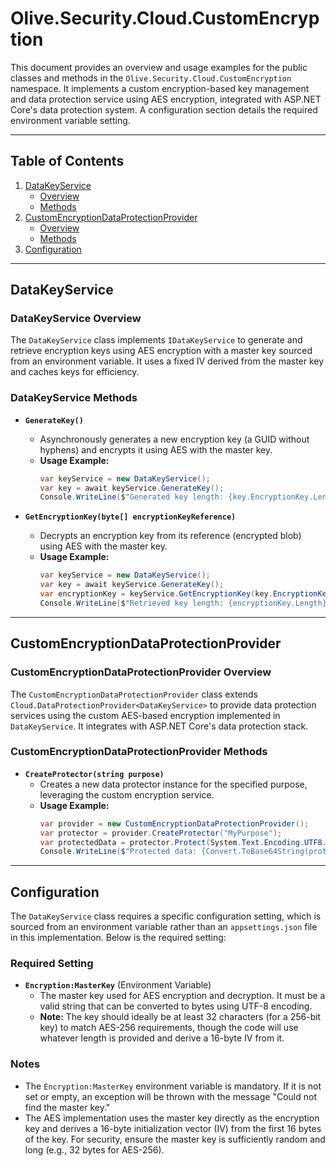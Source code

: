 ﻿# Olive.Security.Cloud.CustomEncryption

This document provides an overview and usage examples for the public classes and methods in the `Olive.Security.Cloud.CustomEncryption` namespace. It implements a custom encryption-based key management and data protection service using AES encryption, integrated with ASP.NET Core's data protection system. A configuration section details the required environment variable setting.

---

## Table of Contents

1. [DataKeyService](#datakeyservice)
   - [Overview](#datakeyservice-overview)
   - [Methods](#datakeyservice-methods)
2. [CustomEncryptionDataProtectionProvider](#customencryptiondataprotectionprovider)
   - [Overview](#customencryptiondataprotectionprovider-overview)
   - [Methods](#customencryptiondataprotectionprovider-methods)
3. [Configuration](#configuration)

---

## DataKeyService

### DataKeyService Overview

The `DataKeyService` class implements `IDataKeyService` to generate and retrieve encryption keys using AES encryption with a master key sourced from an environment variable. It uses a fixed IV derived from the master key and caches keys for efficiency.

### DataKeyService Methods

- **`GenerateKey()`**
  - Asynchronously generates a new encryption key (a GUID without hyphens) and encrypts it using AES with the master key.
  - **Usage Example:**
    ```csharp
    var keyService = new DataKeyService();
    var key = await keyService.GenerateKey();
    Console.WriteLine($"Generated key length: {key.EncryptionKey.Length} bytes");
    ```

- **`GetEncryptionKey(byte[] encryptionKeyReference)`**
  - Decrypts an encryption key from its reference (encrypted blob) using AES with the master key.
  - **Usage Example:**
    ```csharp
    var keyService = new DataKeyService();
    var key = await keyService.GenerateKey();
    var encryptionKey = keyService.GetEncryptionKey(key.EncryptionKeyReference);
    Console.WriteLine($"Retrieved key length: {encryptionKey.Length} bytes");
    ```

---

## CustomEncryptionDataProtectionProvider

### CustomEncryptionDataProtectionProvider Overview

The `CustomEncryptionDataProtectionProvider` class extends `Cloud.DataProtectionProvider<DataKeyService>` to provide data protection services using the custom AES-based encryption implemented in `DataKeyService`. It integrates with ASP.NET Core's data protection stack.

### CustomEncryptionDataProtectionProvider Methods

- **`CreateProtector(string purpose)`**
  - Creates a new data protector instance for the specified purpose, leveraging the custom encryption service.
  - **Usage Example:**
    ```csharp
    var provider = new CustomEncryptionDataProtectionProvider();
    var protector = provider.CreateProtector("MyPurpose");
    var protectedData = protector.Protect(System.Text.Encoding.UTF8.GetBytes("Sensitive data"));
    Console.WriteLine($"Protected data: {Convert.ToBase64String(protectedData)}");
    ```

---

## Configuration

The `DataKeyService` class requires a specific configuration setting, which is sourced from an environment variable rather than an `appsettings.json` file in this implementation. Below is the required setting:

### Required Setting
- **`Encryption:MasterKey`** (Environment Variable)
  - The master key used for AES encryption and decryption. It must be a valid string that can be converted to bytes using UTF-8 encoding.
  - **Note:** The key should ideally be at least 32 characters (for a 256-bit key) to match AES-256 requirements, though the code will use whatever length is provided and derive a 16-byte IV from it.

### Notes
- The `Encryption:MasterKey` environment variable is mandatory. If it is not set or empty, an exception will be thrown with the message "Could not find the master key."
- The AES implementation uses the master key directly as the encryption key and derives a 16-byte initialization vector (IV) from the first 16 bytes of the key. For security, ensure the master key is sufficiently random and long (e.g., 32 bytes for AES-256).